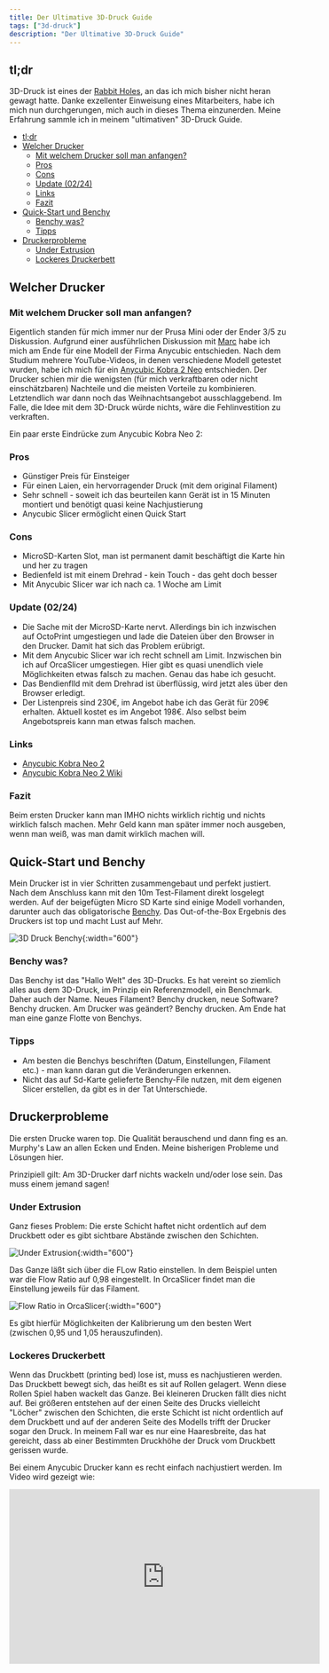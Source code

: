 ```yaml
---
title: Der Ultimative 3D-Druck Guide
tags: ["3d-druck"]
description: "Der Ultimative 3D-Druck Guide" 
---
```


## tl;dr 

3D-Druck ist eines der [Rabbit Holes](https://de.wikipedia.org/wiki/Rabbit_Hole), an das ich mich bisher nicht heran gewagt hatte. Danke exzellenter Einweisung eines Mitarbeiters, habe ich mich nun durchgerungen, mich auch in dieses Thema einzunerden. Meine Erfahrung sammle ich in meinem "ultimativen" 3D-Druck Guide.

- [tl;dr](#tldr)
- [Welcher Drucker](#welcher-drucker)
  - [Mit welchem Drucker soll man anfangen?](#mit-welchem-drucker-soll-man-anfangen)
  - [Pros](#pros)
  - [Cons](#cons)
  - [Update (02/24)](#update-0224)
  - [Links](#links)
  - [Fazit](#fazit)
- [Quick-Start und Benchy](#quick-start-und-benchy)
  - [Benchy was?](#benchy-was)
  - [Tipps](#tipps)
- [Druckerprobleme](#druckerprobleme)
  - [Under Extrusion](#under-extrusion)
  - [Lockeres Druckerbett](#lockeres-druckerbett)

## Welcher Drucker 

### Mit welchem Drucker soll man anfangen? 

Eigentlich standen für mich immer nur der Prusa Mini oder der Ender 3/5 zu Diskussion. Aufgrund einer ausführlichen Diskussion mit [Marc](https://instagram.com/nr44mitreis) habe ich mich am Ende für eine Modell der Firma Anycubic entschieden. Nach dem Studium mehrere YouTube-Videos, in denen verschiedene Modell getestet wurden, habe ich mich für ein [Anycubic Kobra 2 Neo](https://wiki.anycubic.com/en/fdm-3d-printer/kobra-2-neo) entschieden. Der Drucker schien mir die wenigsten (für mich verkraftbaren oder nicht einschätzbaren) Nachteile und die meisten Vorteile zu kombinieren. Letztendlich war dann noch das Weihnachtsangebot ausschlaggebend. Im Falle, die Idee mit dem 3D-Druck würde nichts, wäre die Fehlinvestition zu verkraften. 

Ein paar erste Eindrücke zum Anycubic Kobra Neo 2:

### Pros 

- Günstiger Preis für Einsteiger 
- Für einen Laien, ein hervorragender Druck (mit dem original Filament)
- Sehr schnell - soweit ich das beurteilen kann
 Gerät ist in 15 Minuten montiert und benötigt quasi keine Nachjustierung
- Anycubic Slicer ermöglicht einen Quick Start

### Cons

- MicroSD-Karten Slot, man ist permanent damit beschäftigt die Karte hin und her zu tragen 
- Bedienfeld ist mit einem Drehrad - kein Touch - das geht doch besser
- Mit Anycubic Slicer war ich nach ca. 1 Woche am Limit

### Update (02/24)

- Die Sache mit der MicroSD-Karte nervt. Allerdings bin ich inzwischen auf OctoPrint umgestiegen und lade die Dateien über den Browser in den Drucker. Damit hat sich das Problem erübrigt.
- Mit dem Anycubic Slicer war ich recht schnell am Limit. Inzwischen bin ich auf OrcaSlicer umgestiegen. Hier gibt es quasi unendlich viele Möglichkeiten etwas falsch zu machen. Genau das habe ich gesucht.
- Das Bendienflld mit dem Drehrad ist überflüssig, wird jetzt ales über den Browser erledigt.
- Der Listenpreis sind 230€, im Angebot habe ich das Gerät für 209€ erhalten. Aktuell kostet es im Angebot 198€. Also selbst beim Angebotspreis kann man etwas falsch machen.

### Links
- [Anycubic Kobra Neo 2](https://de.anycubic.com/products/kobra-2-neo)
- [Anycubic Kobra Neo 2 Wiki](https://wiki.anycubic.com/en/fdm-3d-printer/kobra-2-neo)

### Fazit

Beim ersten Drucker kann man IMHO nichts wirklich richtig und nichts wirklich falsch machen. Mehr Geld kann man später immer noch ausgeben, wenn man weiß, was man damit wirklich machen will.

## Quick-Start und Benchy 

Mein Drucker ist in vier Schritten zusammengebaut und perfekt justiert. Nach dem Anschluss kann mit den 10m Test-Filament direkt losgelegt werden. Auf der beigefügten Micro SD Karte sind einige Modell vorhanden, darunter auch das obligatorische [Benchy](https://de.wikipedia.org/wiki/3DBenchy). Das Out-of-the-Box Ergebnis des Druckers ist top und macht Lust auf Mehr. 

![3D Druck Benchy](../assets/img/2024-01-23-benchy.jpeg){:width="600"}

### Benchy was? 

Das Benchy ist das "Hallo Welt" des 3D-Drucks. Es hat vereint so ziemlich alles aus dem 3D-Druck, im Prinzip ein Referenzmodell, ein Benchmark. Daher auch der Name. Neues Filament? Benchy drucken, neue Software? Benchy drucken. Am Drucker was geändert? Benchy drucken. Am Ende hat man eine ganze Flotte von Benchys.


### Tipps 
- Am besten die Benchys beschriften (Datum, Einstellungen, Filament etc.) - man kann daran gut die Veränderungen erkennen. 
- Nicht das auf Sd-Karte gelieferte Benchy-File nutzen, mit dem eigenen Slicer erstellen, da gibt es in der Tat Unterschiede.

## Druckerprobleme 

Die ersten Drucke waren top. Die Qualität berauschend und dann fing es an. Murphy's Law an allen Ecken und Enden. Meine bisherigen Probleme und Lösungen hier. 

Prinzipiell gilt: Am 3D-Drucker darf nichts wackeln und/oder lose sein. Das muss einem jemand sagen!

### Under Extrusion

Ganz fieses Problem: Die erste Schicht haftet nicht ordentlich auf dem Druckbett oder es gibt sichtbare Abstände zwischen den Schichten. 

![Under Extrusion](../assets/img/2024-02-12-under-extrusion-example.jpg){:width="600"}

Das Ganze läßt sich über die FLow Ratio einstellen. In dem Beispiel unten war die Flow Ratio auf 0,98 eingestellt. In OrcaSlicer findet man die Einstellung jeweils für das Filament. 

![Flow Ratio in OrcaSlicer](../assets/img/2024-02-12-flow-ratio.png){:width="600"}

Es gibt hierfür Möglichkeiten der Kalibrierung um den besten Wert (zwischen 0,95 und 1,05 herauszufinden). 

### Lockeres Druckerbett 

Wenn das Druckbett (printing bed) lose ist, muss es nachjustieren werden. Das Druckbett bewegt sich, das heißt es sit auf Rollen gelagert. Wenn diese Rollen Spiel haben wackelt das Ganze. Bei kleineren Drucken fällt dies nicht auf. Bei größeren entstehen auf der einen Seite des Drucks vielleicht "Löcher" zwischen den Schichten, die erste Schicht ist nicht ordentlich auf dem Druckbett und auf der anderen Seite des Modells trifft der Drucker sogar den Druck. In meinem Fall war es nur eine Haaresbreite, das hat gereicht, dass ab einer Bestimmten Druckhöhe der Druck vom Druckbett gerissen wurde.

Bei einem Anycubic Drucker kann es recht einfach nachjustiert werden. Im Video wird gezeigt wie: 

<iframe width="560" height="315" src="https://www.youtube.com/embed/x74jm17kwzk?si=rrxzQhqXw-lhtGwa" title="YouTube video player" frameborder="0" allow="accelerometer; autoplay; clipboard-write; encrypted-media; gyroscope; picture-in-picture; web-share" allowfullscreen></iframe>





